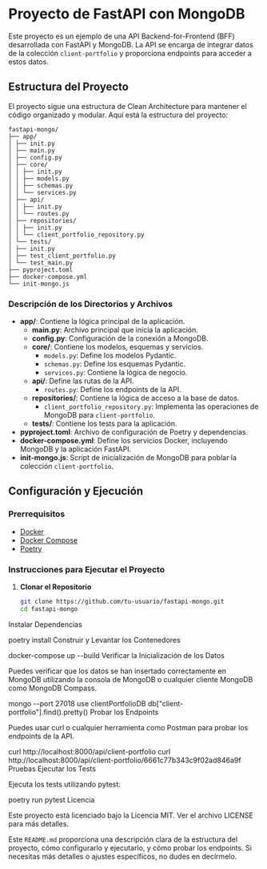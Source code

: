 # Proyecto de FastAPI con MongoDB

Este proyecto es un ejemplo de una API Backend-for-Frontend (BFF) desarrollada con FastAPI y MongoDB. La API se encarga de integrar datos de la colección `client-portfolio` y proporciona endpoints para acceder a estos datos.

## Estructura del Proyecto

El proyecto sigue una estructura de Clean Architecture para mantener el código organizado y modular. Aquí está la estructura del proyecto:
```
fastapi-mongo/
├── app/
│ ├── init.py
│ ├── main.py
│ ├── config.py
│ ├── core/
│ │ ├── init.py
│ │ ├── models.py
│ │ ├── schemas.py
│ │ └── services.py
│ ├── api/
│ │ ├── init.py
│ │ └── routes.py
│ ├── repositories/
│ │ ├── init.py
│ │ └── client_portfolio_repository.py
│ └── tests/
│ ├── init.py
│ ├── test_client_portfolio.py
│ └── test_main.py
├── pyproject.toml
├── docker-compose.yml
└── init-mongo.js
```

### Descripción de los Directorios y Archivos

- **app/**: Contiene la lógica principal de la aplicación.
  - **main.py**: Archivo principal que inicia la aplicación.
  - **config.py**: Configuración de la conexión a MongoDB.
  - **core/**: Contiene los modelos, esquemas y servicios.
    - `models.py`: Define los modelos Pydantic.
    - `schemas.py`: Define los esquemas Pydantic.
    - `services.py`: Contiene la lógica de negocio.
  - **api/**: Define las rutas de la API.
    - `routes.py`: Define los endpoints de la API.
  - **repositories/**: Contiene la lógica de acceso a la base de datos.
    - `client_portfolio_repository.py`: Implementa las operaciones de MongoDB para `client-portfolio`.
  - **tests/**: Contiene los tests para la aplicación.
- **pyproject.toml**: Archivo de configuración de Poetry y dependencias.
- **docker-compose.yml**: Define los servicios Docker, incluyendo MongoDB y la aplicación FastAPI.
- **init-mongo.js**: Script de inicialización de MongoDB para poblar la colección `client-portfolio`.

## Configuración y Ejecución

### Prerrequisitos

- [Docker](https://www.docker.com/get-started)
- [Docker Compose](https://docs.docker.com/compose/install/)
- [Poetry](https://python-poetry.org/docs/#installation)

### Instrucciones para Ejecutar el Proyecto

1. **Clonar el Repositorio**

   ```sh
   git clone https://github.com/tu-usuario/fastapi-mongo.git
   cd fastapi-mongo
Instalar Dependencias

poetry install
Construir y Levantar los Contenedores

docker-compose up --build
Verificar la Inicialización de los Datos

Puedes verificar que los datos se han insertado correctamente en MongoDB utilizando la consola de MongoDB o cualquier cliente MongoDB como MongoDB Compass.

mongo --port 27018
use clientPortfolioDB
db["client-portfolio"].find().pretty()
Probar los Endpoints

Puedes usar curl o cualquier herramienta como Postman para probar los endpoints de la API.

curl http://localhost:8000/api/client-portfolio
curl http://localhost:8000/api/client-portfolio/6661c77b343c9f02ad846a9f
Pruebas
Ejecutar los Tests

Ejecuta los tests utilizando pytest:

poetry run pytest
Licencia

Este proyecto está licenciado bajo la Licencia MIT. Ver el archivo LICENSE para más detalles.


Este `README.md` proporciona una descripción clara de la estructura del proyecto, cómo configurarlo y ejecutarlo, y cómo probar los endpoints. Si necesitas más detalles o ajustes específicos, no dudes en decírmelo.
